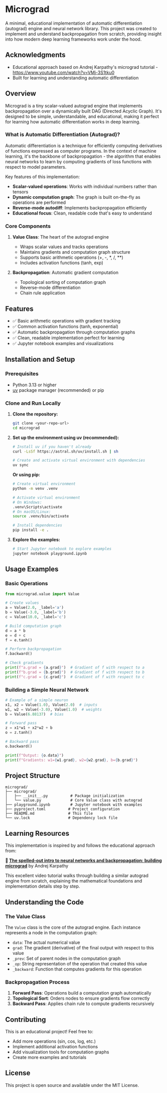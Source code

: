 # Micrograd

A minimal, educational implementation of automatic differentiation (autograd) engine and neural network library. This project was created to implement and understand backpropagation from scratch, providing insight into how modern deep learning frameworks work under the hood.


## Acknowledgments

- Educational approach based on Andrej Karpathy's micrograd tutorial - https://www.youtube.com/watch?v=VMj-3S1tku0
- Built for learning and understanding automatic differentiation

## Overview

Micrograd is a tiny scalar-valued autograd engine that implements backpropagation over a dynamically built DAG (Directed Acyclic Graph). It's designed to be simple, understandable, and educational, making it perfect for learning how automatic differentiation works in deep learning.

### What is Automatic Differentiation (Autograd)?

Automatic differentiation is a technique for efficiently computing derivatives of functions expressed as computer programs. In the context of machine learning, it's the backbone of backpropagation - the algorithm that enables neural networks to learn by computing gradients of loss functions with respect to model parameters.

Key features of this implementation:
- **Scalar-valued operations**: Works with individual numbers rather than tensors
- **Dynamic computation graph**: The graph is built on-the-fly as operations are performed
- **Reverse-mode autodiff**: Implements backpropagation efficiently
- **Educational focus**: Clean, readable code that's easy to understand

### Core Components

1. **Value Class**: The heart of the autograd engine
   - Wraps scalar values and tracks operations
   - Maintains gradients and computation graph structure
   - Supports basic arithmetic operations (+, -, *, /, **)
   - Includes activation functions (tanh, exp)

2. **Backpropagation**: Automatic gradient computation
   - Topological sorting of computation graph
   - Reverse-mode differentiation
   - Chain rule application

## Features

- ✅ Basic arithmetic operations with gradient tracking
- ✅ Common activation functions (tanh, exponential)
- ✅ Automatic backpropagation through computation graphs
- ✅ Clean, readable implementation perfect for learning
- ✅ Jupyter notebook examples and visualizations

## Installation and Setup

### Prerequisites

- Python 3.13 or higher
- [uv](https://docs.astral.sh/uv/) package manager (recommended) or pip

### Clone and Run Locally

1. **Clone the repository:**
   ```bash
   git clone <your-repo-url>
   cd micrograd
   ```

2. **Set up the environment using uv (recommended):**
   ```bash
   # Install uv if you haven't already
   curl -LsSf https://astral.sh/uv/install.sh | sh
   
   # Create and activate virtual environment with dependencies
   uv sync
   ```

   **Or using pip:**
   ```bash
   # Create virtual environment
   python -m venv .venv
   
   # Activate virtual environment
   # On Windows:
   .venv\Scripts\activate
   # On macOS/Linux:
   source .venv/bin/activate
   
   # Install dependencies
   pip install -e .
   ```

3. **Explore the examples:**
   ```bash
   # Start Jupyter notebook to explore examples
   jupyter notebook playground.ipynb
   ```

## Usage Examples

### Basic Operations

```python
from micrograd.value import Value

# Create values
a = Value(2.0, _label='a')
b = Value(-3.0, _label='b')
c = Value(10.0, _label='c')

# Build computation graph
d = a * b
e = d + c
f = e.tanh()

# Perform backpropagation
f.backward()

# Check gradients
print(f"a.grad = {a.grad}")  # Gradient of f with respect to a
print(f"b.grad = {b.grad}")  # Gradient of f with respect to b
print(f"c.grad = {c.grad}")  # Gradient of f with respect to c
```

### Building a Simple Neural Network

```python
# Example of a simple neuron
x1, x2 = Value(1.0), Value(2.0)  # inputs
w1, w2 = Value(-3.0), Value(1.0)  # weights
b = Value(6.88137)  # bias

# Forward pass
z = x1*w1 + x2*w2 + b
o = z.tanh()

# Backward pass
o.backward()

print(f"Output: {o.data}")
print(f"Gradients: w1={w1.grad}, w2={w2.grad}, b={b.grad}")
```

## Project Structure

```
micrograd/
├── micrograd/
│   ├── __init__.py          # Package initialization
│   └── value.py             # Core Value class with autograd
├── playground.ipynb         # Jupyter notebook with examples
├── pyproject.toml          # Project configuration
├── README.md               # This file
└── uv.lock                 # Dependency lock file
```

## Learning Resources

This implementation is inspired by and follows the educational approach from:

**🎥 [The spelled-out intro to neural networks and backpropagation: building micrograd](https://www.youtube.com/watch?v=VMj-3S1tku0)** by Andrej Karpathy

This excellent video tutorial walks through building a similar autograd engine from scratch, explaining the mathematical foundations and implementation details step by step.

## Understanding the Code

### The Value Class

The `Value` class is the core of the autograd engine. Each instance represents a node in the computation graph:

- `data`: The actual numerical value
- `grad`: The gradient (derivative) of the final output with respect to this value
- `_prev`: Set of parent nodes in the computation graph
- `_op`: String representation of the operation that created this value
- `_backward`: Function that computes gradients for this operation

### Backpropagation Process

1. **Forward Pass**: Operations build a computation graph automatically
2. **Topological Sort**: Orders nodes to ensure gradients flow correctly
3. **Backward Pass**: Applies chain rule to compute gradients recursively

## Contributing

This is an educational project! Feel free to:
- Add more operations (sin, cos, log, etc.)
- Implement additional activation functions
- Add visualization tools for computation graphs
- Create more examples and tutorials

## License

This project is open source and available under the MIT License.
